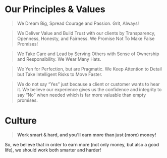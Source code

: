 # Our Principles & Values

> We Dream Big, Spread Courage and Passion. Grit, Always!

> We Deliver Value and Build Trust with our clients by Transparency, Openness, Honesty, and Fairness. We Promise Not To Make False Promises!

> We Take Care and Lead by Serving Others with Sense of Ownership and Responsibility. We Wear Many Hats.

> We Yen for Perfection, but are Pragmatic. We Keep Attention to Detail but Take Intelligent Risks to Move Faster.

> We do not say “Yes” just because a client or customer wants to hear it. We believe our experience gives us the confidence and integrity to say “No” when needed which is far more valuable than empty promises.
 
# Culture

> **Work smart & hard, and you’ll earn more than just (more) money!**

So, we believe that in order to earn more (not only money, but also a good life), we should work both smarter and harder!
